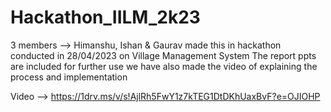 # Hackathon_IILM_2k23
3 members --> Himanshu, Ishan &amp; Gaurav made this in hackathon conducted in 28/04/2023 on Village Management System
The report ppts are included for further use
we have also made the video of explaining the process and implementation

Video --> https://1drv.ms/v/s!AjlRh5FwY1z7kTEG1DtDKhUaxBvF?e=OJIOHP
